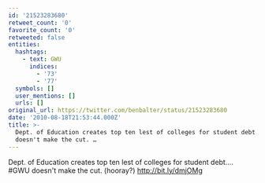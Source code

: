 ```yaml
---
id: '21523283680'
retweet_count: '0'
favorite_count: '0'
retweeted: false
entities:
  hashtags:
    - text: GWU
      indices:
        - '73'
        - '77'
  symbols: []
  user_mentions: []
  urls: []
original_url: https://twitter.com/benbalter/status/21523283680
date: '2010-08-18T21:53:44.000Z'
title: >-
  Dept. of Education creates top ten lest of colleges for student debt.... #GWU
  doesn't make the cut. …
---
```


Dept. of Education creates top ten lest of colleges for student debt.... #GWU doesn't make the cut. (hooray?) http://bit.ly/dmjOMg